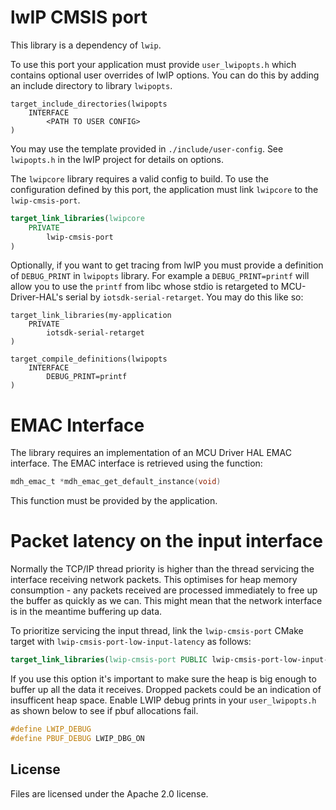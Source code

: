# lwIP CMSIS port

This library is a dependency of `lwip`.

To use this port your application must provide `user_lwipopts.h` which contains optional user overrides of lwIP options.
You can do this by adding an include directory to library `lwipopts`.

```
target_include_directories(lwipopts
    INTERFACE
        <PATH TO USER CONFIG>
)
```

You may use the template provided in `./include/user-config`. See `lwipopts.h` in the lwIP project for details on
options.

The `lwipcore` library requires a valid config to build. To use the configuration defined by this port,
the application must link `lwipcore` to the `lwip-cmsis-port`.

```CMake
target_link_libraries(lwipcore
    PRIVATE
        lwip-cmsis-port
)
```

Optionally, if you want to get tracing from lwIP you must provide a definition of `DEBUG_PRINT` in `lwipopts`
library. For example a `DEBUG_PRINT=printf` will allow you to use the `printf` from libc whose stdio is retargeted
to MCU-Driver-HAL's serial by `iotsdk-serial-retarget`. You may do this like so:

```
target_link_libraries(my-application
    PRIVATE
        iotsdk-serial-retarget
)

target_compile_definitions(lwipopts
    INTERFACE
        DEBUG_PRINT=printf
)
```

# EMAC Interface

The library requires an implementation of an MCU Driver HAL EMAC interface. The
EMAC interface is retrieved using the function:

```C
mdh_emac_t *mdh_emac_get_default_instance(void)
```

This function must be provided by the application.

# Packet latency on the input interface

Normally the TCP/IP thread priority is higher than the thread servicing the interface receiving network packets.
This optimises for heap memory consumption - any packets received are processed immediately to free up the buffer
as quickly as we can. This might mean that the network interface is in the meantime buffering up data.

To prioritize servicing the input thread, link the `lwip-cmsis-port` CMake target with
`lwip-cmsis-port-low-input-latency` as follows:

```CMake
target_link_libraries(lwip-cmsis-port PUBLIC lwip-cmsis-port-low-input-latency)
```

If you use this option it's important to make sure the heap is big enough to buffer up all the data it receives.
Dropped packets could be an indication of insufficent heap space.
Enable LWIP debug prints in your `user_lwipopts.h` as shown below to see if pbuf allocations fail.

```C
#define LWIP_DEBUG
#define PBUF_DEBUG LWIP_DBG_ON
```

## License

Files are licensed under the Apache 2.0 license.
